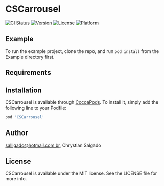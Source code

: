 # CSCarrousel

[![CI Status](https://img.shields.io/travis/salllgado@hotmail.com.br/CSCarrousel.svg?style=flat)](https://travis-ci.org/salllgado@hotmail.com.br/CSCarrousel)
[![Version](https://img.shields.io/cocoapods/v/CSCarrousel.svg?style=flat)](https://cocoapods.org/pods/CSCarrousel)
[![License](https://img.shields.io/cocoapods/l/CSCarrousel.svg?style=flat)](https://cocoapods.org/pods/CSCarrousel)
[![Platform](https://img.shields.io/cocoapods/p/CSCarrousel.svg?style=flat)](https://cocoapods.org/pods/CSCarrousel)

## Example

To run the example project, clone the repo, and run `pod install` from the Example directory first.

## Requirements

## Installation

CSCarrousel is available through [CocoaPods](https://cocoapods.org). To install
it, simply add the following line to your Podfile:

```ruby
pod 'CSCarrousel'
```

## Author

salllgado@hotmail.com.br, Chrystian Salgado

## License

CSCarrousel is available under the MIT license. See the LICENSE file for more info.
